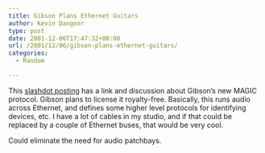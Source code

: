 ```yaml
---
title: Gibson Plans Ethernet Guitars
author: Kevin Dangoor
type: post
date: 2001-12-06T17:47:32+00:00
url: /2001/12/06/gibson-plans-ethernet-guitars/
categories:
  - Random

---
```

This [slashdot posting][1] has a link and discussion about Gibson&#8217;s new MAGIC protocol. Gibson plans to license it royalty-free. Basically, this runs audio across Ethernet, and defines some higher level protocols for identifying devices, etc. I have a lot of cables in my studio, and if that could be replaced by a couple of Ethernet buses, that would be very cool.
  
<!--more-->


  
Could eliminate the need for audio patchbays.

 [1]: http://slashdot.org/article.pl?sid=01/12/04/1753259&mode=thread